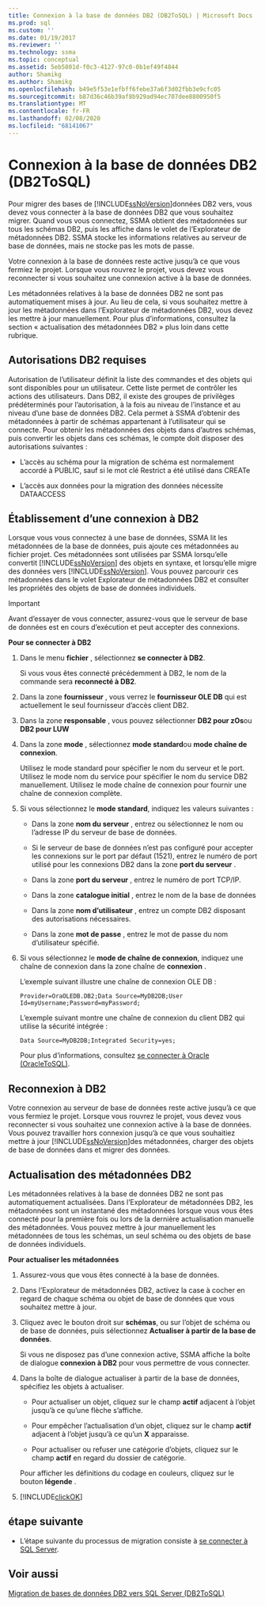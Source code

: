 ```yaml
---
title: Connexion à la base de données DB2 (DB2ToSQL) | Microsoft Docs
ms.prod: sql
ms.custom: ''
ms.date: 01/19/2017
ms.reviewer: ''
ms.technology: ssma
ms.topic: conceptual
ms.assetid: 5eb5801d-f0c3-4127-97c0-0b1ef49f4844
author: Shamikg
ms.author: Shamikg
ms.openlocfilehash: b49e5f53e1efbff6febe37a6f3d02fbb3e9cfc05
ms.sourcegitcommit: b87d36c46b39af8b929ad94ec707dee8800950f5
ms.translationtype: MT
ms.contentlocale: fr-FR
ms.lasthandoff: 02/08/2020
ms.locfileid: "68141067"
---
```

# <a name="connecting-to-db2-database-db2tosql"></a>Connexion à la base de données DB2 (DB2ToSQL)
Pour migrer des bases de [!INCLUDE[ssNoVersion](../../includes/ssnoversion-md.md)]données DB2 vers, vous devez vous connecter à la base de données DB2 que vous souhaitez migrer. Quand vous vous connectez, SSMA obtient des métadonnées sur tous les schémas DB2, puis les affiche dans le volet de l’Explorateur de métadonnées DB2. SSMA stocke les informations relatives au serveur de base de données, mais ne stocke pas les mots de passe.  
  
Votre connexion à la base de données reste active jusqu’à ce que vous fermiez le projet. Lorsque vous rouvrez le projet, vous devez vous reconnecter si vous souhaitez une connexion active à la base de données.  
  
Les métadonnées relatives à la base de données DB2 ne sont pas automatiquement mises à jour. Au lieu de cela, si vous souhaitez mettre à jour les métadonnées dans l’Explorateur de métadonnées DB2, vous devez les mettre à jour manuellement. Pour plus d’informations, consultez la section « actualisation des métadonnées DB2 » plus loin dans cette rubrique.  
  
## <a name="required-db2-permissions"></a>Autorisations DB2 requises  
Autorisation de l’utilisateur définit la liste des commandes et des objets qui sont disponibles pour un utilisateur. Cette liste permet de contrôler les actions des utilisateurs. Dans DB2, il existe des groupes de privilèges prédéterminés pour l’autorisation, à la fois au niveau de l’instance et au niveau d’une base de données DB2. Cela permet à SSMA d’obtenir des métadonnées à partir de schémas appartenant à l’utilisateur qui se connecte. Pour obtenir les métadonnées des objets dans d’autres schémas, puis convertir les objets dans ces schémas, le compte doit disposer des autorisations suivantes :  
  
-   L’accès au schéma pour la migration de schéma est normalement accordé à PUBLIC, sauf si le mot clé Restrict a été utilisé dans CREATe  
  
-   L’accès aux données pour la migration des données nécessite DATAACCESS  
  
## <a name="establishing-a-connection-to-db2"></a>Établissement d’une connexion à DB2  
Lorsque vous vous connectez à une base de données, SSMA lit les métadonnées de la base de données, puis ajoute ces métadonnées au fichier projet. Ces métadonnées sont utilisées par SSMA lorsqu’elle convertit [!INCLUDE[ssNoVersion](../../includes/ssnoversion-md.md)] des objets en syntaxe, et lorsqu’elle migre des données vers [!INCLUDE[ssNoVersion](../../includes/ssnoversion-md.md)]. Vous pouvez parcourir ces métadonnées dans le volet Explorateur de métadonnées DB2 et consulter les propriétés des objets de base de données individuels.  
  
> [!IMPORTANT]  
> Avant d’essayer de vous connecter, assurez-vous que le serveur de base de données est en cours d’exécution et peut accepter des connexions.  
  
**Pour se connecter à DB2**  
  
1.  Dans le menu **fichier** , sélectionnez **se connecter à DB2**.  
  
    Si vous vous êtes connecté précédemment à DB2, le nom de la commande sera **reconnecté à DB2**.  
  
2.  Dans la zone **fournisseur** , vous verrez le **fournisseur OLE DB** qui est actuellement le seul fournisseur d’accès client DB2.  
  
3.  Dans la zone **responsable** , vous pouvez sélectionner **DB2 pour zOs**ou **DB2 pour LUW**  
  
4.  Dans la zone **mode** , sélectionnez **mode standard**ou **mode chaîne de connexion**.  
  
    Utilisez le mode standard pour spécifier le nom du serveur et le port. Utilisez le mode nom du service pour spécifier le nom du service DB2 manuellement. Utilisez le mode chaîne de connexion pour fournir une chaîne de connexion complète.  
  
5.  Si vous sélectionnez le **mode standard**, indiquez les valeurs suivantes :  
  
    -   Dans la zone **nom du serveur** , entrez ou sélectionnez le nom ou l’adresse IP du serveur de base de données.  
  
    -   Si le serveur de base de données n’est pas configuré pour accepter les connexions sur le port par défaut (1521), entrez le numéro de port utilisé pour les connexions DB2 dans la zone **port du serveur** .  
  
    -   Dans la zone **port du serveur** , entrez le numéro de port TCP/IP.  
  
    -   Dans la zone **catalogue initial** , entrez le nom de la base de données  
  
    -   Dans la zone **nom d’utilisateur** , entrez un compte DB2 disposant des autorisations nécessaires.  
  
    -   Dans la zone **mot de passe** , entrez le mot de passe du nom d’utilisateur spécifié.  
  
6.  Si vous sélectionnez le **mode de chaîne de connexion**, indiquez une chaîne de connexion dans la zone chaîne de **connexion** .  
  
    L’exemple suivant illustre une chaîne de connexion OLE DB :  
  
    `Provider=OraOLEDB.DB2;Data Source=MyDB2DB;User Id=myUsername;Password=myPassword;`  
  
    L’exemple suivant montre une chaîne de connexion du client DB2 qui utilise la sécurité intégrée :  
  
    `Data Source=MyDB2DB;Integrated Security=yes;`  
  
    Pour plus d’informations, consultez [se connecter à Oracle &#40;OracleToSQL&#41;](../../ssma/oracle/connect-to-oracle-oracletosql.md).  
  
## <a name="reconnecting-to-db2"></a>Reconnexion à DB2  
Votre connexion au serveur de base de données reste active jusqu’à ce que vous fermiez le projet. Lorsque vous rouvrez le projet, vous devez vous reconnecter si vous souhaitez une connexion active à la base de données. Vous pouvez travailler hors connexion jusqu’à ce que vous souhaitiez mettre à jour [!INCLUDE[ssNoVersion](../../includes/ssnoversion-md.md)]des métadonnées, charger des objets de base de données dans et migrer des données.  
  
## <a name="refreshing-db2-metadata"></a>Actualisation des métadonnées DB2  
Les métadonnées relatives à la base de données DB2 ne sont pas automatiquement actualisées. Dans l’Explorateur de métadonnées DB2, les métadonnées sont un instantané des métadonnées lorsque vous vous êtes connecté pour la première fois ou lors de la dernière actualisation manuelle des métadonnées. Vous pouvez mettre à jour manuellement les métadonnées de tous les schémas, un seul schéma ou des objets de base de données individuels.  
  
**Pour actualiser les métadonnées**  
  
1.  Assurez-vous que vous êtes connecté à la base de données.  
  
2.  Dans l’Explorateur de métadonnées DB2, activez la case à cocher en regard de chaque schéma ou objet de base de données que vous souhaitez mettre à jour.  
  
3.  Cliquez avec le bouton droit sur **schémas**, ou sur l’objet de schéma ou de base de données, puis sélectionnez **Actualiser à partir de la base de données**.  
  
    Si vous ne disposez pas d’une connexion active, SSMA affiche la boîte de dialogue **connexion à DB2** pour vous permettre de vous connecter.  
  
4.  Dans la boîte de dialogue actualiser à partir de la base de données, spécifiez les objets à actualiser.  
  
    -   Pour actualiser un objet, cliquez sur le champ **actif** adjacent à l’objet jusqu’à ce qu’une flèche s’affiche.  
  
    -   Pour empêcher l’actualisation d’un objet, cliquez sur le champ **actif** adjacent à l’objet jusqu’à ce qu’un **X** apparaisse.  
  
    -   Pour actualiser ou refuser une catégorie d’objets, cliquez sur le champ **actif** en regard du dossier de catégorie.  
  
    Pour afficher les définitions du codage en couleurs, cliquez sur le bouton **légende** .  
  
5.  [!INCLUDE[clickOK](../../includes/clickok-md.md)]  
  
## <a name="next-step"></a>étape suivante  
  
-   L’étape suivante du processus de migration consiste à [se connecter à SQL Server](https://msdn.microsoft.com/b59803cb-3cc6-41cc-8553-faf90851410e).  
  
## <a name="see-also"></a>Voir aussi  
[Migration de bases de données DB2 vers SQL Server &#40;DB2ToSQL&#41;](../../ssma/db2/migrating-db2-databases-to-sql-server-db2tosql.md)  
  
